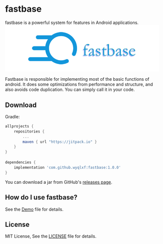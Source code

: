 # fastbase

fastbase is a powerful system for features in Android applications.<br>
![image](https://github.com/wyqlxf/fastbase/blob/master/blob/master/image/fastbase_logo.png)
<br>

Fastbase is responsible for implementing most of the basic functions of android. It does some optimizations from performance and structure, and also avoids code duplication. You can simply call it in your code.<br>


## Download
Gradle:

```groovy
allprojects {
    repositories {
        ...
        maven { url "https://jitpack.io" }
    }
}

dependencies {
    implementation 'com.github.wyqlxf:fastbase:1.0.0'
}
```

You can download a jar from GitHub's [releases page](https://github.com/wyqlxf/fastbase/releases).<br>

## How do I use fastbase?
See the [Demo](https://github.com/wyqlxf/fastbase/blob/master/app/src/main/java/com/wyq/fast/demo/MainActivity.java) file for details.

## License
MIT License, See the [LICENSE](https://github.com/wyqlxf/fastbase/blob/master/LICENSE) file for details.
